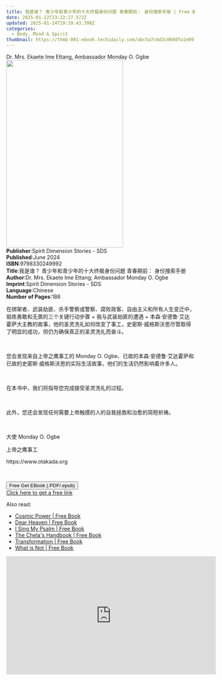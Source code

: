```yaml
---
title: 我是谁？ 青少年和青少年的十大终极身份问题 青春期前： 身份搜索手册 | Free Book
date: 2025-01-22T23:22:27.572Z
updated: 2025-01-24T19:19:43.398Z
categories:
  - Body, Mind & Spirit
thumbnail: https://thmb-001-ebook.techidaily.com/abc5a7c6d3c069dfa1e0973e1bc011cd42a539dc8c40b8ae7644abde9d069c10.jpg
---
```

<main id="book-container">
  <div class="flex flex-col">
    <div class="book-brief flex-1 py-6 px-4 sm:p-6 md:py-10 md:px-8">
      <!-- brief-->
      <div class="book-brief-main">
        Dr. Mrs. Ekaete Ime Ettang, Ambassador Monday O. Ogbe
      </div>
    </div>
    <div
      class="book-meta-info flex-1 grid gap-4 col-start-1 col-end-3 row-start-1 sm:mb-6 sm:grid-cols-4 lg:gap-6 lg:col-start-2 lg:row-end-6 lg:row-span-6 lg:mb-0"
    >
      <div
        class="book-meta-info-left place-content-center mt-4 p-4 text-sm leading-6 col-start-2 col-span-2 dark:text-slate-400"
      >
        <img
          class="w-full h-500 object-cover rounded-lg sm:h-255 sm:col-span-2 lg:col-span-full"
          src="https://img-001-ebook.techidaily.com/d2a9e88efd1fc6631ccd3fddea7a78a4a0526e0cfb4074e18727fd3acfac5731.jpg"
          alt=""
          width="312"
          height="500"
        />
      </div>
      <div
        class="book-meta-info-right mt-2 col-start-1 row-start-2 col-span-3 self-center"
      >
        <!-- meta data  -->
        <div class="flex flex-col px-4 md:px-8">
          <div class="flex-1">
            <strong>Publisher</strong>:<span class="px-2"
              >Spirit Dimension Stories - SDS</span
            >
          </div>
          <div class="flex-1">
            <strong>Published</strong>:<span class="px-2">June 2024</span>
          </div>
          <div class="flex-1">
            <strong>ISBN</strong>:<span class="px-2">9798330249992</span>
          </div>
          <div class="flex-1">
            <strong>Title</strong>:<span class="px-2"
              >我是谁？ 青少年和青少年的十大终极身份问题 青春期前：
              身份搜索手册</span
            >
          </div>
          <div class="flex-1">
            <strong>Author</strong>:<span class="px-2"
              >Dr. Mrs. Ekaete Ime Ettang; Ambassador Monday O. Ogbe</span
            >
          </div>
          <div class="flex-1">
            <strong>Imprint</strong>:<span class="px-2"
              >Spirit Dimension Stories - SDS</span
            >
          </div>
          <div class="flex-1">
            <strong>Language</strong>:<span class="px-2">Chinese</span>
          </div>
          <div class="flex-1">
            <strong>Number of Pages</strong>:<span class="px-2">186</span>
          </div>
        </div>
      </div>
    </div>
    <div class="book-description flex-1 py-6 px-4 sm:p-6 md:py-10 md:px-8">
      <div class="book-description-main">
        <div accordion-content="" id="description">
          <p>
            在绑架者、武装劫匪、杀手警察或警察、腐败政客、自由主义和所有人生变迁中，锻炼勇敢和无畏的三个关键行动步骤
            + 我与武装劫匪的遭遇 +
            本森·安德鲁·艾达霍萨大主教的故事，他的圣灵洗礼如何改变了事工，史密斯·威格斯沃思尽管取得了明显的成功，但仍为确保真正的圣灵洗礼而奋斗。
          </p>
          <p><br /></p>
          <p>
            您会发现来自上帝之鹰事工的 Monday O.
            Ogbe、已故的本森·安德鲁·艾达霍萨和已故的史密斯·威格斯沃思的实际生活故事，他们的生活仍然影响着许多人。
          </p>
          <p><br /></p>
          <p>在本书中，我们将指导您完成接受圣灵洗礼的过程。</p>
          <p><br /></p>
          <p>
            此外，您还会发现任何需要上帝触摸的人的自我拯救和治愈的简短祈祷。
          </p>
          <p><br /></p>
          <p>大使 Monday O. Ogbe</p>
          <p>上帝之鹰事工</p>
          <p>https://www.otakada.org</p>
          <p><br /></p>
        </div>
        <div class="accordion-fader"></div>
      </div>
    </div>
    <div class="book-excerpts flex-1 py-6 px-4 sm:p-6 md:py-10 md:px-8"></div>
    <div
      class="book-about-author flex-1 py-6 px-4 sm:p-6 md:py-10 md:px-8"
    ></div>
    <div class="book-free-get flex-1 py-6 px-4 sm:p-6 md:py-10 md:px-8">
      <button
        id="btn-free-get"
        class="bg-blue-500 hover:bg-blue-700 text-white font-bold py-2 px-4 rounded"
      >
        Free Get EBook (.PDF/.epub)
      </button>
      <div id="countdown-display" class="px-2 text-lg mt-2"></div>
      <a
        id="free-link"
        class="hidden bg-blue-500 hover:bg-blue-700 text-white font-bold py-2 px-4 rounded"
        href="https://www.ebooks.com/en-us/book/211389005/ebook/dr-mrs-ekaete-ime-ettang/"
        target="_blank"
        >Click here to get a free link</a
      >
    </div>
    <script>
      let countdownTime = 0;
      let countdownInterval = null;
      document
        .getElementById('btn-free-get')
        .addEventListener('click', startCountdown);
      function startCountdown() {
        countdownTime = new Date().getTime() + 60000 * 3;
        countdownInterval = setInterval(updateCountdown, 1000);
        document.getElementById('btn-free-get').disabled = true;
        document
          .getElementById('btn-free-get')
          .classList.add('bg-gray-500', 'cursor-not-allowed');
      }
      function updateCountdown() {
        let currentTime = new Date().getTime();
        let timeLeft = countdownTime - currentTime;
        let secondsLeft = Math.floor(timeLeft / 1000);
        document.getElementById('countdown-display').innerHTML =
          `Remaining time: ${secondsLeft} seconds.`;
        if (secondsLeft <= 0) {
          clearInterval(countdownInterval);
          document.getElementById('btn-free-get').classList.add('hidden');
          document.getElementById('free-link').classList.remove('hidden');
          document.getElementById('countdown-display').innerHTML = '';
        }
      }
    </script>
  </div>
</main>

<ins class="adsbygoogle"
      style="display:block"
      data-ad-client="ca-pub-7571918770474297"
      data-ad-slot="8358498916"
      data-ad-format="auto"
      data-full-width-responsive="true"></ins>
    

<span class="atpl-alsoreadstyle">Also read:</span>
<div><ul>
<li><a href="https://novels-ebooks.techidaily.com/210132053-9781787135765-cosmic-power/"><u>Cosmic Power | Free Book</u></a></li>
<li><a href="https://novels-ebooks.techidaily.com/210132689-9789464072228-dear-heaven/"><u>Dear Heaven | Free Book</u></a></li>
<li><a href="https://novels-ebooks.techidaily.com/210132702-9781953791115-i-sing-my-psalm/"><u>I Sing My Psalm | Free Book</u></a></li>
<li><a href="https://novels-ebooks.techidaily.com/210132746-9781618521293-the-chelas-handbook/"><u>The Chela's Handbook | Free Book</u></a></li>
<li><a href="https://novels-ebooks.techidaily.com/210132461-9781952871153-transformation/"><u>Transformation | Free Book</u></a></li>
<li><a href="https://novels-ebooks.techidaily.com/210132697-9788792633644-what-is-not/"><u>What is Not | Free Book</u></a></li>
</ul></div>

<!-- affiliate ads begin -->
<iframe width="560" height="315" src="https://www.youtube.com/embed/GFHH14XlFCk?si=2HcjQbDx5eG0ZQAt" title="YouTube video player" frameborder="0" allow="accelerometer; autoplay; clipboard-write; encrypted-media; gyroscope; picture-in-picture; web-share" referrerpolicy="strict-origin-when-cross-origin" allowfullscreen></iframe>
<!-- affiliate ads end -->

